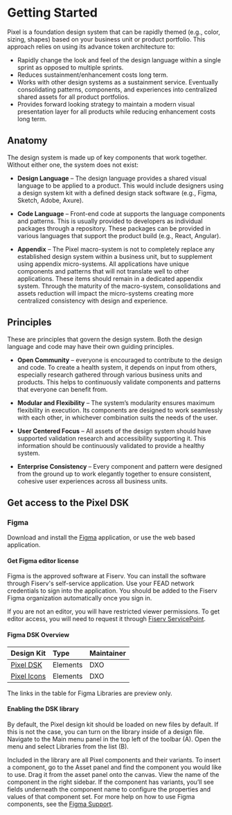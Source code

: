 # Getting Started

Pixel is a foundation design system that can be rapidly themed (e.g., color, sizing, shapes) based on your business unit or product portfolio. This approach relies on using its advance token architecture to:

- Rapidly change the look and feel of the design language within a single sprint as opposed to multiple sprints.
- Reduces sustainment/enhancement costs long term.
- Works with other design systems as a sustainment service. Eventually consolidating patterns, components, and experiences into centralized shared assets for all product portfolios.
- Provides forward looking strategy to maintain a modern visual presentation layer for all products while reducing enhancement costs long term.

## Anatomy

The design system is made up of key components that work together. Without either one, the system does not exist:

- **Design Language** – The design language provides a shared visual language to be applied to a product. This would include designers using a design system kit with a defined design stack software (e.g., Figma, Sketch, Adobe, Axure).

- **Code Language** – Front-end code at supports the language components and patterns. This is usually provided to developers as individual packages through a repository. These packages can be provided in various languages that support the product build (e.g., React, Angular).

- **Appendix** – The Pixel macro-system is not to completely replace any established design system within a business unit, but to supplement using appendix micro-systems. All applications have unique components and patterns that will not translate well to other applications. These items should remain in a dedicated appendix system. Through the maturity of the macro-system, consolidations and assets reduction will impact the micro-systems creating more centralized consistency with design and experience.

## Principles

These are principles that govern the design system. Both the design language and code may have their own guiding principles.

- **Open Community** – everyone is encouraged to contribute to the design and code. To create a health system, it depends on input from others, especially research gathered through various business units and products. This helps to continuously validate components and patterns that everyone can benefit from.

- **Modular and Flexibility** – The system’s modularity ensures maximum flexibility in execution. Its components are designed to work seamlessly with each other, in whichever combination suits the needs of the user.

- **User Centered Focus** – All assets of the design system should have supported validation research and accessibility supporting it. This information should be continuously validated to provide a healthy system.

- **Enterprise Consistency** – Every component and pattern were designed from the ground up to work elegantly together to ensure consistent, cohesive user experiences across all business units.

## Get access to the Pixel DSK

### Figma

Download and install the [Figma](https://www.figma.com/) application, or use the web based application.

#### Get Figma editor license

Figma is the approved software at Fiserv. You can install the software through Fiserv's self-service application. Use your FEAD network credentials to sign into the application. You should be added to the Fiserv Figma organization automatically once you sign in. 

If you are not an editor, you will have restricted viewer permissions. To get editor access, you will need to request it through [Fiserv ServicePoint](https://fiservservicepoint.fiservapps.com/nav_to.do?uri=/com.glideapp.servicecatalog_cat_item_view.do?v%3D1%26sysparm_id%3D121e6a341bcc6110f203dc27b04bcb96%26sysparm_link_parent%3Daba18e41375742007ab3a503b3990e82%26sysparm_catalog%3De0d08b13c3330100c8b837659bba8fb4%26sysparm_catalog_view%3Dcatalog_default%26sysparm_view%3Dtext_search).

#### Figma DSK Overview

| Design Kit | Type | Maintainer |
| :--------- | :--- | :--------- |
| [Pixel DSK](https://www.figma.com/file/6zmtdqZDIEYrjFq8HTiBnb/Pixel-Components?type=design&node-id=152:15&mode=design&t=quJcsfx7ME1sfAX9-1) | Elements | DXO |
| [Pixel Icons](https://www.figma.com/file/OPorao293rFIlEJmRlxLtf/Pixel-Icons?type=design&node-id=0:1&mode=design&t=VIshELw7sV0bMEVy-1) | Elements | DXO |

The links in the table for Figma Libraries are preview only.

#### Enabling the DSK library

By default, the Pixel design kit should be loaded on new files by default. If this is not the case, you can turn on the library inside of a design file. Navigate to the Main menu panel in the top left of the toolbar (A). Open the menu and select Libraries from the list (B).

Included in the library are all Pixel components and their variants. To insert a component, go to the Asset panel and find the component you would like to use. Drag it from the asset panel onto the canvas. View the name of the component in the right sidebar. If the component has variants, you’ll see fields underneath the component name to configure the properties and values of that component set. For more help on how to use Figma components, see the [Figma Support](https://help.figma.com/hc/en-us/articles/360056440594-Create-and-use-variants#Use_variants).

 
